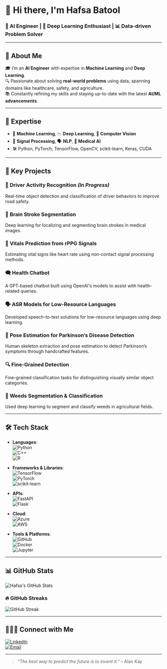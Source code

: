 # 👋 Hi there, I'm **Hafsa Batool**  
### 🤖 AI Engineer | 🧠 Deep Learning Enthusiast | 📊 Data-driven Problem Solver

---

## 🌟 About Me

🎓 I’m an **AI Engineer** with expertise in **Machine Learning** and **Deep Learning**.  
🔍 Passionate about solving **real-world problems** using data, spanning domains like healthcare, safety, and agriculture.  
📚 Constantly refining my skills and staying up-to-date with the latest **AI/ML advancements**.

---

## 🚀 Expertise

- 🧠 **Machine Learning**, 📉 **Deep Learning**, 🧬 **Computer Vision**
- 🧾 **Signal Processing**, 🗣️ **NLP**, 🧠 **Medical AI**
- 🛠️ Python, PyTorch, TensorFlow, OpenCV, scikit-learn, Keras, CUDA

---

## 💼 Key Projects

### 🚗 **Driver Activity Recognition** *(In Progress)*  
Real-time object detection and classification of driver behaviors to improve road safety.

### 🧠 **Brain Stroke Segmentation**  
Deep learning for localizing and segmenting brain strokes in medical images.

### 💓 **Vitals Prediction from rPPG Signals**  
Estimating vital signs like heart rate using non-contact signal processing methods.

### 🗨️ **Health Chatbot**  
A GPT-based chatbot built using OpenAI's models to assist with health-related queries.

### 🗣️ **ASR Models for Low-Resource Languages**  
Developed speech-to-text solutions for low-resource languages using deep learning.

### 🕺 **Pose Estimation for Parkinson’s Disease Detection**  
Human skeleton extraction and pose estimation to detect Parkinson’s symptoms through handcrafted features.

### 🔍 **Fine-Grained Detection**  
Fine-grained classification tasks for distinguishing visually similar object categories.

### 🌿 **Weeds Segmentation & Classification**  
Used deep learning to segment and classify weeds in agricultural fields.

---

## 🛠️ Tech Stack

- **Languages**:  
  ![Python](https://img.shields.io/badge/Python-3670A0?style=for-the-badge&logo=python&logoColor=ffdd54)  
  ![C++](https://img.shields.io/badge/C%2B%2B-00599C?style=for-the-badge&logo=c%2B%2B&logoColor=white)  
  ![R](https://img.shields.io/badge/R-276DC3?style=for-the-badge&logo=r&logoColor=white)

- **Frameworks & Libraries**:  
  ![TensorFlow](https://img.shields.io/badge/TensorFlow-FF6F00?style=for-the-badge&logo=tensorflow&logoColor=white)  
  ![PyTorch](https://img.shields.io/badge/PyTorch-EE4C2C?style=for-the-badge&logo=pytorch&logoColor=white)  
  ![scikit-learn](https://img.shields.io/badge/scikit--learn-F7931E?style=for-the-badge&logo=scikit-learn&logoColor=white)

- **APIs**:  
  ![FastAPI](https://img.shields.io/badge/FastAPI-009688?style=for-the-badge&logo=fastapi&logoColor=white)  
  ![Flask](https://img.shields.io/badge/Flask-000000?style=for-the-badge&logo=flask&logoColor=white)

- **Cloud**:  
  ![Azure](https://img.shields.io/badge/Azure-0089D6?style=for-the-badge&logo=microsoft-azure&logoColor=white)  
  ![AWS](https://img.shields.io/badge/AWS-232F3E?style=for-the-badge&logo=amazon-aws&logoColor=white)

- **Tools & Platforms**:  
  ![GitHub](https://img.shields.io/badge/GitHub-181717?style=for-the-badge&logo=github&logoColor=white)  
  ![Docker](https://img.shields.io/badge/Docker-2496ED?style=for-the-badge&logo=docker&logoColor=white)  
  ![Jupyter](https://img.shields.io/badge/Jupyter-F37626?style=for-the-badge&logo=jupyter&logoColor=white)  

---

## 📊 GitHub Stats

![Hafsa's GitHub Stats](https://github-readme-stats.vercel.app/api?username=HafsaBatool&show_icons=true&theme=tokyonight)

### 🔥 GitHub Streaks

![GitHub Streak](https://github-readme-streak-stats.herokuapp.com/?user=HafsaBatool&theme=tokyonight)

---

## 🧑‍🤝‍🧑 Connect with Me

[![LinkedIn](https://img.shields.io/badge/LinkedIn-blue?style=flat&logo=linkedin)](https://linkedin.com/in/your-profile)  
[![Email](https://img.shields.io/badge/Email-hafsa@example.com-red?style=flat&logo=gmail)](mailto:hafsa@example.com)

---

> _"The best way to predict the future is to invent it."_ – Alan Kay
